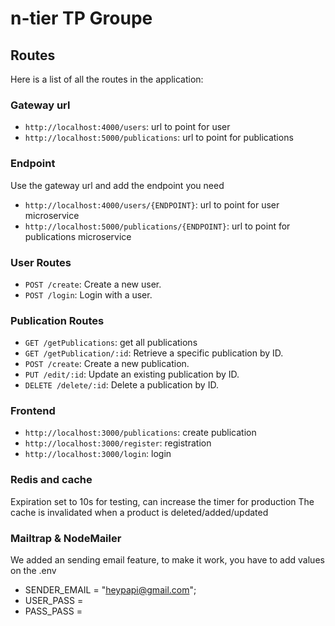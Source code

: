 # n-tier TP Groupe

## Routes

Here is a list of all the routes in the application:

### Gateway url

- `http://localhost:4000/users`: url to point for user
- `http://localhost:5000/publications`: url to point for publications

### Endpoint

Use the gateway url and add the endpoint you need

- `http://localhost:4000/users/{ENDPOINT}`: url to point for user microservice
- `http://localhost:5000/publications/{ENDPOINT}`: url to point for publications microservice


### User Routes

- `POST /create`: Create a new user.
- `POST /login`: Login with a user.


### Publication Routes

- `GET /getPublications`: get all publications
- `GET /getPublication/:id`: Retrieve a specific publication by ID.
- `POST /create`: Create a new publication.
- `PUT /edit/:id`: Update an existing publication by ID.
- `DELETE /delete/:id`: Delete a publication by ID.

### Frontend

- `http://localhost:3000/publications`: create publication
- `http://localhost:3000/register`: registration
- `http://localhost:3000/login`: login

### Redis and cache

Expiration set to 10s for testing, can increase the timer for production
The cache is invalidated when a product is deleted/added/updated

### Mailtrap & NodeMailer

We added an sending email feature, to make it work, you have to add values on the .env

-   SENDER_EMAIL = "heypapi@gmail.com";
-   USER_PASS =
-   PASS_PASS =
